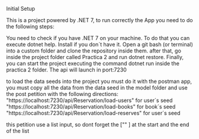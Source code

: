 
Initial Setup

This is a project powered by .NET 7, to run correctly the App you need to do the following steps:

You need to check if you have .NET 7 on your machine. To do that you can execute dotnet help. Install if you don´t have it.
Open a git bash (or terminal) into a custom folder and clone the repository inside them.
after that, go inside the project folder called Practica 2 and run dotnet restore.
Finally, you can start the project executing the command dotnet run inside the practica 2 folder.
The api will launch in port:7230


to load the data seeds into the project you must do it with the postman app, you must copy all the data from the data seed in the model folder and use the post petition with the following directions: 
"https://localhost:7230/api/Reservation/load-users" for user´s seed
"https://localhost:7230/api/Reservation/load-books" for book´s seed
"https://localhost:7230/api/Reservation/load-reserves" for user´s seed

this petition use a list input, so dont forget the ["" ] at the start and the end of the list


